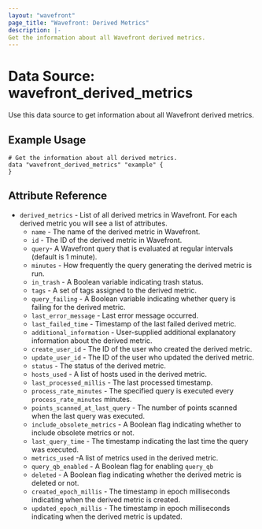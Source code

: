 ```yaml
---
layout: "wavefront"
page_title: "Wavefront: Derived Metrics"
description: |-
Get the information about all Wavefront derived metrics.
---
```


# Data Source: wavefront_derived_metrics
Use this data source to get information about all Wavefront derived metrics.

## Example Usage

```hcl
# Get the information about all derived metrics.
data "wavefront_derived_metrics" "example" {
}
```

## Attribute Reference

* `derived_metrics` - List of all derived metrics in Wavefront. For each derived metric you will see a list of attributes.
    * `name` - The name of the derived metric in Wavefront.
    * `id` - The ID of the derived metric in Wavefront.
    * `query`- A Wavefront query that is evaluated at regular intervals (default is 1 minute).
    * `minutes` - How frequently the query generating the derived metric is run.
    * `in_trash` - A Boolean variable indicating trash status.
    * `tags` - A set of tags assigned to the derived metric.
    * `query_failing` - A Boolean variable indicating whether query is failing for the derived metric.
    * `last_error_message` - Last error message occurred.
    * `last_failed_time` - Timestamp of the last failed derived metric.
    * `additional_information` - User-supplied additional explanatory information about the derived metric.
    * `create_user_id` - The ID of the user who created the derived metric.
    * `update_user_id` - The ID of the user who updated the derived metric.
    * `status` - The status of the derived metric.
    * `hosts_used` - A list of hosts used in the derived metric.
    * `last_processed_millis` - The last processed timestamp.
    * `process_rate_minutes` -  The specified query is executed every `process_rate_minutes` minutes.
    * `points_scanned_at_last_query` - The number of points scanned when the last query was executed.
    * `include_obsolete_metrics` - A Boolean flag indicating whether to include obsolete metrics or not.
    * `last_query_time` - The timestamp indicating the last time the query was executed.
    * `metrics_used` -A list of metrics used in the derived metric.
    * `query_qb_enabled` - A Boolean flag for enabling `query_qb`
    * `deleted` - A Boolean flag indicating whether the derived metric is deleted or not.
    * `created_epoch_millis` - The timestamp in epoch milliseconds indicating when the derived metric is created.
    * `updated_epoch_millis` - The timestamp in epoch milliseconds indicating when the derived metric is updated.


	
